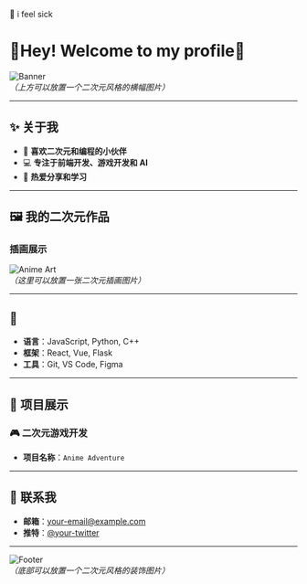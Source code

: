 :face_with_head_bandage:
i feel sick
# 🌸Hey! Welcome to my profile🌸

![Banner](https://pic1.zhimg.com/v2-19487dece3b094050f8b030a993bdd76_r.jpg)  
*（上方可以放置一个二次元风格的横幅图片）*

---

## ✨ 关于我
- 🎀 **喜欢二次元和编程的小伙伴**
- 💻 **专注于前端开发、游戏开发和 AI**
- 🌸 **热爱分享和学习**

---

## 🖼️ 我的二次元作品
### 插画展示
![Anime Art](https://i.imgur.com/your-anime-art.png)  
*（这里可以放置一张二次元插画图片）*

---

## 🔧 
- **语言**：JavaScript, Python, C++
- **框架**：React, Vue, Flask
- **工具**：Git, VS Code, Figma

---

## 🌟 项目展示
### 🎮 二次元游戏开发
- **项目名称**：`Anime Adventure`

---

## 🎀 联系我
- **邮箱**：your-email@example.com
- **推特**：[@your-twitter](https://twitter.com/your-twitter)

---

![Footer](https://i.imgur.com/your-anime-footer.png)  
*（底部可以放置一个二次元风格的装饰图片）*
